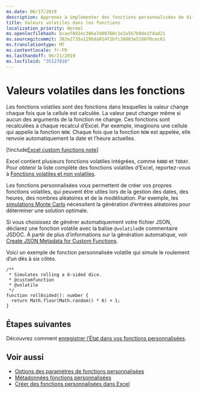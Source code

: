 ```yaml
---
ms.date: 06/17/2019
description: Apprenez à implémenter des fonctions personnalisées de diffusion en continu et volatiles.
title: Valeurs volatiles dans les fonctions
localization_priority: Normal
ms.openlocfilehash: bcaef092ec386a7d80760c1e2a567b9de1fdad21
ms.sourcegitcommit: 382e2735a1295da914f2bfc38883e518070cec61
ms.translationtype: MT
ms.contentlocale: fr-FR
ms.lasthandoff: 06/21/2019
ms.locfileid: "35127816"
---
```

# <a name="volatile-values-in-functions"></a>Valeurs volatiles dans les fonctions

Les fonctions volatiles sont des fonctions dans lesquelles la valeur change chaque fois que la cellule est calculée. La valeur peut changer même si aucun des arguments de la fonction ne change. Ces fonctions sont recalculées à chaque recalcul d’Excel. Par exemple, imaginons une cellule qui appelle la fonction `NOW`. Chaque fois que la fonction `NOW` est appelée, elle renvoie automatiquement la date et l’heure actuelles.

[!include[Excel custom functions note](../includes/excel-custom-functions-note.md)]

Excel contient plusieurs fonctions volatiles intégrées, comme `RAND` et `TODAY`. Pour obtenir la liste complète des fonctions volatiles d’Excel, reportez-vous à [Fonctions volatiles et non volatiles](/office/client-developer/excel/excel-recalculation#volatile-and-non-volatile-functions).

Les fonctions personnalisées vous permettent de créer vos propres fonctions volatiles, qui peuvent être utiles lors de la gestion des dates, des heures, des nombres aléatoires et de la modélisation. Par exemple, les [simulations Monte Carlo](https://en.wikipedia.org/wiki/Monte_Carlo_method) nécessitent la génération d’entrées aléatoires pour déterminer une solution optimale.

Si vous choisissez de générer automatiquement votre fichier JSON, déclarez une fonction volatile avec la balise `@volatile`de commentaire JSDOC. À partir de plus d’informations sur la génération automatique, voir [Create JSON Metadata for Custom Functions](custom-functions-json-autogeneration.md).

Voici un exemple de fonction personnalisée volatile qui simule le roulement d’un dés à six côtés.

```JS
/**
 * Simulates rolling a 6-sided dice.
 * @customfunction
 * @volatile
 */
function roll6sided(): number {
  return Math.floor(Math.random() * 6) + 1;
}
```

## <a name="next-steps"></a>Étapes suivantes
Découvrez comment [enregistrer l’État dans vos fonctions personnalisées](custom-functions-save-state.md).

## <a name="see-also"></a>Voir aussi

* [Options des paramètres de fonctions personnalisées](custom-functions-parameter-options.md)
* [Métadonnées fonctions personnalisées](custom-functions-json.md)
* [Créer des fonctions personnalisées dans Excel](custom-functions-overview.md)
